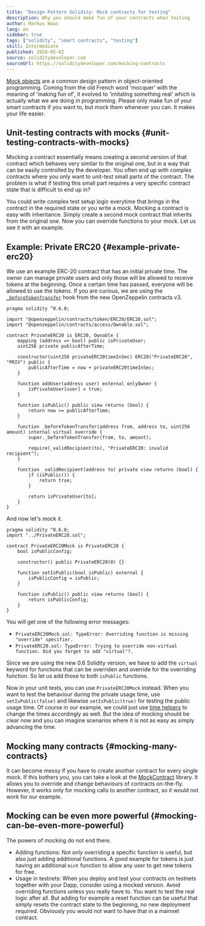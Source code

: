 ```yaml
---
title: "Design Pattern Solidity: Mock contracts for testing"
description: Why you should make fun of your contracts when testing
author: Markus Waas
lang: en
sidebar: true
tags: ["solidity", "smart contracts", "testing"]
skill: Intermediate
published: 2020-05-02
source: soliditydeveloper.com
sourceUrl: https://soliditydeveloper.com/mocking-contracts
---
```


[Mock objects](https://en.wikipedia.org/wiki/Mock_object) are a common design pattern in object-oriented programming. Coming from the old French word 'mocquer' with the meaning of 'making fun of', it evolved to 'imitating something real' which is actually what we are doing in programming. Please only make fun of your smart contracts if you want to, but mock them whenever you can. It makes your life easier.

## Unit-testing contracts with mocks {#unit-testing-contracts-with-mocks}

Mocking a contract essentially means creating a second version of that contract which behaves very similar to the original one, but in a way that can be easily controlled by the developer. You often end up with complex contracts where you only want to unit-test small parts of the contract. The problem is what if testing this small part requires a very specific contract state that is difficult to end up in?

You could write complex test setup logic everytime that brings in the contract in the required state or you write a mock. Mocking a contract is easy with inheritance. Simply create a second mock contract that inherits from the original one. Now you can override functions to your mock. Let us see it with an example.

## Example: Private ERC20 {#example-private-erc20}

We use an example ERC-20 contract that has an initial private time. The owner can manage private users and only those will be allowed to receive tokens at the beginning. Once a certain time has passed, everyone will be allowed to use the tokens. If you are curious, we are using the [`_beforeTokenTransfer`](https://docs.openzeppelin.com/contracts/3.x/extending-contracts#using-hooks) hook from the new OpenZeppelin contracts v3.

```
pragma solidity ^0.6.0;

import "@openzeppelin/contracts/token/ERC20/ERC20.sol";
import "@openzeppelin/contracts/access/Ownable.sol";

contract PrivateERC20 is ERC20, Ownable {
    mapping (address => bool) public isPrivateUser;
    uint256 private publicAfterTime;

    constructor(uint256 privateERC20timeInSec) ERC20("PrivateERC20", "PRIV") public {
        publicAfterTime = now + privateERC20timeInSec;
    }

    function addUser(address user) external onlyOwner {
        isPrivateUser[user] = true;
    }

    function isPublic() public view returns (bool) {
        return now >= publicAfterTime;
    }

    function _beforeTokenTransfer(address from, address to, uint256 amount) internal virtual override {
        super._beforeTokenTransfer(from, to, amount);

        require(_validRecipient(to), "PrivateERC20: invalid recipient");
    }

    function _validRecipient(address to) private view returns (bool) {
        if (isPublic()) {
            return true;
        }

        return isPrivateUser[to];
    }
}
```

And now let's mock it.

```
pragma solidity ^0.6.0;
import "../PrivateERC20.sol";

contract PrivateERC20Mock is PrivateERC20 {
    bool isPublicConfig;

    constructor() public PrivateERC20(0) {}

    function setIsPublic(bool isPublic) external {
        isPublicConfig = isPublic;
    }

    function isPublic() public view returns (bool) {
        return isPublicConfig;
    }
}
```

You will get one of the following error messages:

- `PrivateERC20Mock.sol: TypeError: Overriding function is missing "override" specifier.`
- `PrivateERC20.sol: TypeError: Trying to override non-virtual function. Did you forget to add "virtual"?.`

Since we are using the new 0.6 Solidity version, we have to add the `virtual` keyword for functions that can be overriden and override for the overriding function. So let us add those to both `isPublic` functions.

Now in your unit tests, you can use `PrivateERC20Mock` instead. When you want to test the behaviour during the private usage time, use `setIsPublic(false)` and likewise `setIsPublic(true)` for testing the public usage time. Of course in our example, we could just use [time helpers](https://docs.openzeppelin.com/test-helpers/0.5/api#increase) to change the times accordingly as well. But the idea of mocking should be clear now and you can imagine scenarios where it is not as easy as simply advancing the time.

## Mocking many contracts {#mocking-many-contracts}

It can become messy if you have to create another contract for every single mock. If this bothers you, you can take a look at the [MockContract](https://github.com/gnosis/mock-contract) library. It allows you to override and change behaviours of contracts on-the-fly. However, it works only for mocking calls to another contract, so it would not work for our example.

## Mocking can be even more powerful {#mocking-can-be-even-more-powerful}

The powers of mocking do not end there.

- Adding functions: Not only overriding a specific function is useful, but also just adding additional functions. A good example for tokens is just having an additional `mint` function to allow any user to get new tokens for free.
- Usage in testnets: When you deploy and test your contracts on testnets together with your Dapp, consider using a mocked version. Avoid overriding functions unless you really have to. You want to test the real logic after all. But adding for example a reset function can be useful that simply resets the contract state to the beginning, no new deployment required. Obviously you would not want to have that in a mainnet contract.
